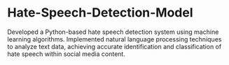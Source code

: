 # Hate-Speech-Detection-Model
Developed a Python-based hate speech detection system using machine learning algorithms.
Implemented natural language processing techniques to analyze text data, achieving accurate identification and classification of hate speech within social media content.
